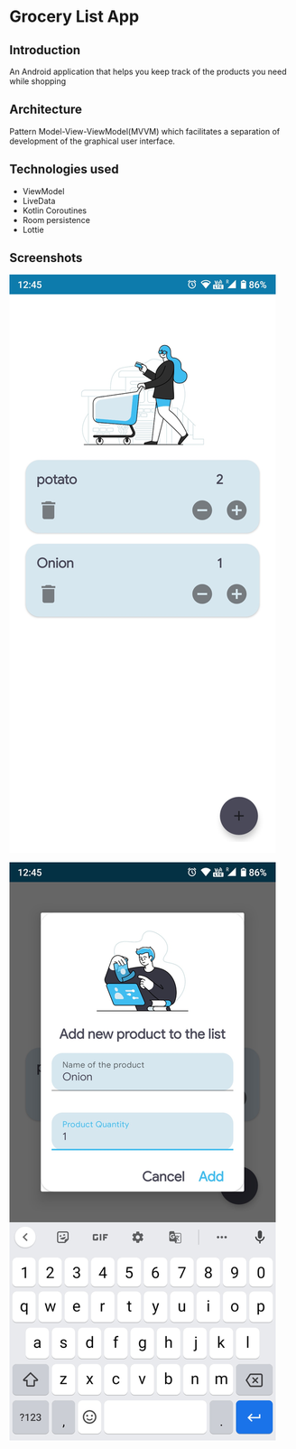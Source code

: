 # Grocery List App

## Introduction

An Android application that helps you keep track of the products you need while shopping

## Architecture

Pattern Model-View-ViewModel(MVVM) which facilitates a separation of development of the graphical user interface.

## Technologies used
* ViewModel 
* LiveData 
* Kotlin Coroutines 
* Room persistence
* Lottie 

## Screenshots
![Screenshot](https://raw.githubusercontent.com/mshivam019/Grocery-List/master/grocery.jpg?raw=true "Sceenshot")

![Screenshot](https://raw.githubusercontent.com/mshivam019/Grocery-List/master/grocery1.jpg?raw=true "Sceenshot")
